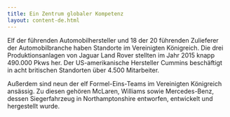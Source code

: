 ```yaml
---
title: Ein Zentrum globaler Kompetenz
layout: content-de.html
---
```


Elf der führenden Automobilhersteller und 18 der 20 führenden Zulieferer der Automobilbranche haben Standorte im Vereinigten Königreich. Die drei Produktionsanlagen von Jaguar Land Rover stellten im Jahr 2015 knapp 490.000 Pkws her. Der US-amerikanische Hersteller Cummins beschäftigt in acht britischen Standorten über 4.500 Mitarbeiter.

Außerdem sind neun der elf Formel-Eins-Teams im Vereinigten Königreich ansässig. Zu diesen gehören McLaren, Williams sowie Mercedes-Benz, dessen Siegerfahrzeug in Northamptonshire entworfen, entwickelt und hergestellt wurde.